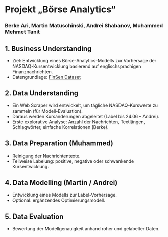 # Projekt „Börse Analytics“
### Berke Ari, Martin Matuschinski, Andrei Shabanov, Muhammed Mehmet Tanit

## 1. Business Understanding
- Ziel: Entwicklung eines Börse-Analytics-Modells zur Vorhersage der NASDAQ-Kursentwicklung basierend auf englischsprachigen Finanznachrichten.
- Datengrundlage: [FinSen Dataset](https://github.com/EagleAdelaide/FinSen_Dataset)

## 2. Data Understanding
- Ein Web Scraper wird entwickelt, um tägliche NASDAQ-Kurswerte zu sammeln (für Modell-Evaluation).
- Daraus werden Kursänderungen abgeleitet (Label bis 24.06 – Andrei).
- Erste explorative Analyse: Anzahl der Nachrichten, Textlängen, Schlagwörter, einfache Korrelationen (Berke).

## 3. Data Preparation (Muhammed)
- Reinigung der Nachrichtentexte.
- Teilweise Labelung: positive, negative oder schwankende Kursentwicklung.

## 4. Data Modelling (Martin / Andrei)
- Entwicklung eines Modells zur Label-Vorhersage.
- Optional: ergänzendes Optimierungsmodell.

## 5. Data Evaluation
- Bewertung der Modellgenauigkeit anhand roher und gelabelter Daten.

